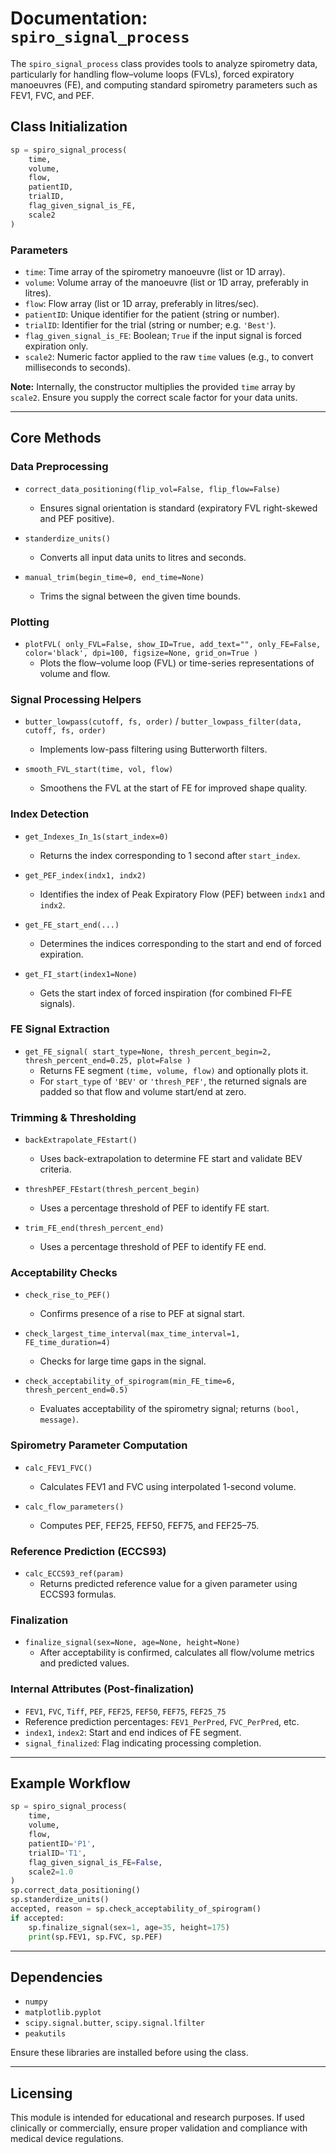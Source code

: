 # Documentation: `spiro_signal_process`

The `spiro_signal_process` class provides tools to analyze spirometry data, particularly for handling flow–volume loops (FVLs), forced expiratory manoeuvres (FE), and computing standard spirometry parameters such as FEV1, FVC, and PEF.

## Class Initialization

```python
sp = spiro_signal_process(
    time,
    volume,
    flow,
    patientID,
    trialID,
    flag_given_signal_is_FE,
    scale2
)
```

### Parameters

* `time`: Time array of the spirometry manoeuvre (list or 1D array).
* `volume`: Volume array of the manoeuvre (list or 1D array, preferably in litres).
* `flow`: Flow array (list or 1D array, preferably in litres/sec).
* `patientID`: Unique identifier for the patient (string or number).
* `trialID`: Identifier for the trial (string or number; e.g. `'Best'`).
* `flag_given_signal_is_FE`: Boolean; `True` if the input signal is forced expiration only.
* `scale2`: Numeric factor applied to the raw `time` values (e.g., to convert milliseconds to seconds).

**Note:** Internally, the constructor multiplies the provided `time` array by `scale2`. Ensure you supply the correct scale factor for your data units.

---

## Core Methods

### Data Preprocessing

* `correct_data_positioning(flip_vol=False, flip_flow=False)`
  * Ensures signal orientation is standard (expiratory FVL right-skewed and PEF positive).

* `standerdize_units()`
  * Converts all input data units to litres and seconds.

* `manual_trim(begin_time=0, end_time=None)`
  * Trims the signal between the given time bounds.

### Plotting

* `plotFVL(
    only_FVL=False,
    show_ID=True,
    add_text="",
    only_FE=False,
    color='black',
    dpi=100,
    figsize=None,
    grid_on=True
  )`
  * Plots the flow–volume loop (FVL) or time-series representations of volume and flow.

### Signal Processing Helpers

* `butter_lowpass(cutoff, fs, order)` / `butter_lowpass_filter(data, cutoff, fs, order)`
  * Implements low-pass filtering using Butterworth filters.

* `smooth_FVL_start(time, vol, flow)`
  * Smoothens the FVL at the start of FE for improved shape quality.

### Index Detection

* `get_Indexes_In_1s(start_index=0)`
  * Returns the index corresponding to 1 second after `start_index`.

* `get_PEF_index(indx1, indx2)`
  * Identifies the index of Peak Expiratory Flow (PEF) between `indx1` and `indx2`.

* `get_FE_start_end(...)`
  * Determines the indices corresponding to the start and end of forced expiration.

* `get_FI_start(index1=None)`
  * Gets the start index of forced inspiration (for combined FI–FE signals).

### FE Signal Extraction

* `get_FE_signal(
    start_type=None,
    thresh_percent_begin=2,
    thresh_percent_end=0.25,
    plot=False
  )`
  * Returns FE segment `(time, volume, flow)` and optionally plots it.
  * For `start_type` of `'BEV'` or `'thresh_PEF'`, the returned signals are padded so that flow and volume start/end at zero.

### Trimming & Thresholding

* `backExtrapolate_FEstart()`
  * Uses back-extrapolation to determine FE start and validate BEV criteria.

* `threshPEF_FEstart(thresh_percent_begin)`
  * Uses a percentage threshold of PEF to identify FE start.

* `trim_FE_end(thresh_percent_end)`
  * Uses a percentage threshold of PEF to identify FE end.

### Acceptability Checks

* `check_rise_to_PEF()`
  * Confirms presence of a rise to PEF at signal start.

* `check_largest_time_interval(max_time_interval=1, FE_time_duration=4)`
  * Checks for large time gaps in the signal.

* `check_acceptability_of_spirogram(min_FE_time=6, thresh_percent_end=0.5)`
  * Evaluates acceptability of the spirometry signal; returns `(bool, message)`.

### Spirometry Parameter Computation

* `calc_FEV1_FVC()`
  * Calculates FEV1 and FVC using interpolated 1-second volume.

* `calc_flow_parameters()`
  * Computes PEF, FEF25, FEF50, FEF75, and FEF25–75.

### Reference Prediction (ECCS93)

* `calc_ECCS93_ref(param)`
  * Returns predicted reference value for a given parameter using ECCS93 formulas.

### Finalization

* `finalize_signal(sex=None, age=None, height=None)`
  * After acceptability is confirmed, calculates all flow/volume metrics and predicted values.

### Internal Attributes (Post-finalization)

* `FEV1`, `FVC`, `Tiff`, `PEF`, `FEF25`, `FEF50`, `FEF75`, `FEF25_75`
* Reference prediction percentages: `FEV1_PerPred`, `FVC_PerPred`, etc.
* `index1`, `index2`: Start and end indices of FE segment.
* `signal_finalized`: Flag indicating processing completion.

---

## Example Workflow

```python
sp = spiro_signal_process(
    time,
    volume,
    flow,
    patientID='P1',
    trialID='T1',
    flag_given_signal_is_FE=False,
    scale2=1.0
)
sp.correct_data_positioning()
sp.standerdize_units()
accepted, reason = sp.check_acceptability_of_spirogram()
if accepted:
    sp.finalize_signal(sex=1, age=35, height=175)
    print(sp.FEV1, sp.FVC, sp.PEF)
```

---

## Dependencies

* `numpy`
* `matplotlib.pyplot`
* `scipy.signal.butter`, `scipy.signal.lfilter`
* `peakutils`

Ensure these libraries are installed before using the class.

---

## Licensing

This module is intended for educational and research purposes. If used clinically or commercially, ensure proper validation and compliance with medical device regulations.
